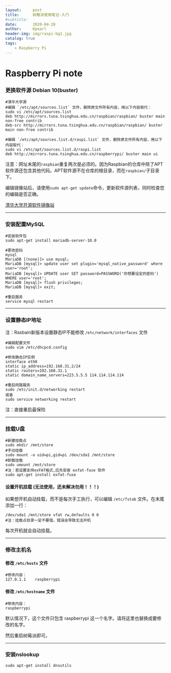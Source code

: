 ```yaml
---
layout:     post
title:      树莓派使用笔记-入门
#subtitle:   
date:       2020-04-28
author:     Kpearl
header-img: img/raspi-bg1.jpg
catalog: true
tags:
    - Raspberry Pi
---
```

# Raspberry Pi note
### 更换软件源 Debian 10(buster)

```
#清华大学源
#编辑 `/etc/apt/sources.list` 文件，删除原文件所有内容，用以下内容取代：
sudo vi /etc/apt/sources.list
deb http://mirrors.tuna.tsinghua.edu.cn/raspbian/raspbian/ buster main non-free contrib
deb-src http://mirrors.tuna.tsinghua.edu.cn/raspbian/raspbian/ buster main non-free contrib

#编辑 `/etc/apt/sources.list.d/raspi.list` 文件，删除原文件所有内容，用以下内容取代：
sudo vi /etc/apt/sources.list.d/raspi.list
deb http://mirrors.tuna.tsinghua.edu.cn/raspberrypi/ buster main ui
```

注意：网址末尾的```raspbian```重复两次是必须的。因为Raspbian的仓库中除了APT软件源还包含其他代码。APT软件源不在仓库的根目录，而在```raspbian/```子目录下。

编辑镜像站后，请使用```sudo apt-get update```命令，更新软件源列表，同时检查您的编辑是否正确。

[清华大学开源软件镜像站](https://mirror.tuna.tsinghua.edu.cn/help/raspbian/)


---


### 安装配置MySQL
```
#安装软件包
sudo apt-get install mariadb-server-10.0
```
```
#更改密码
mysql
MariaDB [(none)]> use mysql;
MariaDB [mysql]> update user set plugin='mysql_native_password' where user='root';
MariaDB [mysql]> UPDATE user SET password=PASSWORD('你想要设定的密码') WHERE user='root';
MariaDB [mysql]> flush privileges;
MariaDB [mysql]> exit;
```
```
#重启服务
service mysql restart
```

---


### 设置静态IP地址
注：Rasbain新版本设置静态IP不能修改 ```/etc/network/interfaces``` 文件
```
#编辑配置文件
sudo vim /etc/dhcpcd.config
```
```
#修改静态IP实例
interface eth0
static ip_address=192.168.31.2/24
static routers=192.168.31.1
static domain_name_servers=223.5.5.5 114.114.114.114
```
```
#重启网路服务
sudo /etc/init.d/networking restart
或者
sudo service networking restart
```
注：直接重启最保险

---


### 挂载U盘
```
#新建挂载点
sudo mkdir /mnt/store
#手动挂载
sudo mount -o uid=pi,gid=pi /dev/sda1 /mnt/store
#卸载挂载
sudo umount /mnt/store
#注：若设置支持exFAT格式,应先安装 exfat-fuse 软件
sudo apt-get install exfat-fuse
```
#### 设置开机挂载 (无法使用，还未解决勿用！！！)
如果想开机自动挂载，而不是每次手工执行，可以编辑 ```/etc/fstab``` 文件。在末尾添加一行：
```
/dev/sda1 /mnt/store vfat rw,defaults 0 0
#注：挂载点目录一定不要错，错误会导致无法开机
```
每次开机就会自动挂载。


---


### 修改主机名
#### 修改 ```/etc/hosts``` 文件
```
#修改内容：
127.0.1.1    raspberrypi
```

#### 修改 ```/etc/hostname``` 文件
```
#修改内容：
raspberrypi
```
默认情况下，这个文件只包含 raspberrypi 这一个名字。请将这里也替换成要修改的名字。

然后重启树莓派即可。


---

### 安装nslookup
```
sudo apt-get install dnsutils
```

